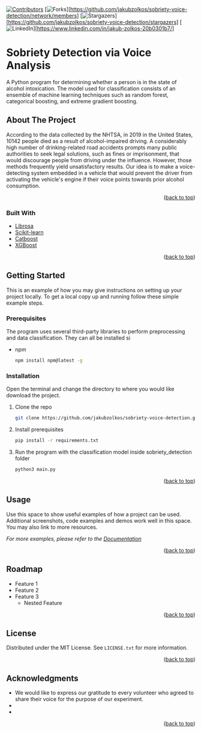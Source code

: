 [![Contributors][contributors-shield]](https://github.com/jakubzolkos)
[![Forks][forks-shield]][https://github.com/jakubzolkos/sobriety-voice-detection/network/members]
[![Stargazers][stars-shield]][https://github.com/jakubzolkos/sobriety-voice-detection/stargazers]
[![LinkedIn][linkedin-shield]][https://www.linkedin.com/in/jakub-zolkos-20b0301b7/]

# Sobriety Detection via Voice Analysis

A Python program for determining whether a person is in the state of alcohol intoxication. The model used for classification consists of an ensemble of machine learning techniques such as random forest, categorical boosting, and extreme gradient boosting.  


<!-- ABOUT THE PROJECT -->
## About The Project

According to the data collected by the NHTSA, in 2019 in the United States, 10142 people died as a result of alcohol-impaired driving. A considerably high number of drinking-related road accidents prompts many public authorities to seek legal solutions, such as fines or imprisonment, that would discourage people from driving under the influence. However, those methods frequently yield unsatisfactory results. Our idea is to make a voice-detecting system embedded in a vehicle that would prevent the driver from activating the vehicle's engine if their voice points towards prior alcohol consumption. 

<p align="right">(<a href="#top">back to top</a>)</p>



### Built With

* [Librosa](https://librosa.org/doc/latest/index.html)
* [Scikit-learn](https://scikit-learn.org/stable/)
* [Catboost](https://catboost.ai/en/docs/concepts/python-usages-examples)
* [XGBoost](https://xgboost.readthedocs.io/en/stable/python/python_intro.html)

<p align="right">(<a href="#top">back to top</a>)</p>



<!-- GETTING STARTED -->
## Getting Started

This is an example of how you may give instructions on setting up your project locally.
To get a local copy up and running follow these simple example steps.

### Prerequisites

The program uses several third-party libraries to perform preprocessing and data classification. They can all be installed si
* npm
  ```sh
  npm install npm@latest -g
  ```

### Installation

Open the terminal and change the directory to where you would like download the project.

1. Clone the repo
   ```sh
   git clone https://github.com/jakubzolkos/sobriety-voice-detection.git
   ```
2. Install prerequisites
   ```sh
   pip install -r requirements.txt
   ```
3. Run the program with the classification model inside sobriety_detection folder
   ```sh
   python3 main.py
   ```

<p align="right">(<a href="#top">back to top</a>)</p>



<!-- USAGE EXAMPLES -->
## Usage

Use this space to show useful examples of how a project can be used. Additional screenshots, code examples and demos work well in this space. You may also link to more resources.

_For more examples, please refer to the [Documentation](https://example.com)_

<p align="right">(<a href="#top">back to top</a>)</p>



<!-- ROADMAP -->
## Roadmap

- Feature 1
- Feature 2
- Feature 3
    - Nested Feature

<p align="right">(<a href="#top">back to top</a>)</p>



<!-- LICENSE -->
## License

Distributed under the MIT License. See `LICENSE.txt` for more information.

<p align="right">(<a href="#top">back to top</a>)</p>


<!-- ACKNOWLEDGMENTS -->
## Acknowledgments 

* []() We would like to express our gratitude to every volunteer who agreed to share their voice for the purpose of our experiment.
* []() 
* []()

<p align="right">(<a href="#top">back to top</a>)</p>


<!-- MARKDOWN LINKS & IMAGES -->
<!-- https://www.markdownguide.org/basic-syntax/#reference-style-links -->
[contributors-shield]: https://img.shields.io/github/contributors/github_username/repo_name.svg?style=for-the-badge
[contributors-url]: https://github.com/github_username/repo_name/graphs/contributors
[forks-shield]: https://img.shields.io/github/forks/github_username/repo_name.svg?style=for-the-badge
[forks-url]: https://github.com/github_username/repo_name/network/members
[stars-shield]: https://img.shields.io/github/stars/github_username/repo_name.svg?style=for-the-badge
[stars-url]: https://github.com/github_username/repo_name/stargazers
[issues-shield]: https://img.shields.io/github/issues/github_username/repo_name.svg?style=for-the-badge
[issues-url]: https://github.com/github_username/repo_name/issues
[license-shield]: https://img.shields.io/github/license/github_username/repo_name.svg?style=for-the-badge
[license-url]: https://github.com/github_username/repo_name/blob/master/LICENSE.txt
[linkedin-shield]: https://img.shields.io/badge/-LinkedIn-black.svg?style=for-the-badge&logo=linkedin&colorB=555
[linkedin-url]: https://linkedin.com/in/linkedin_username
[product-screenshot]: images/screenshot.png
